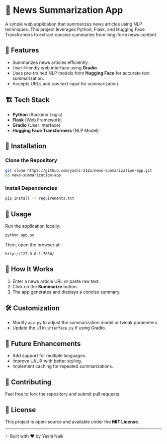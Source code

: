# 📰 News Summarization App

A simple web application that summarizes news articles using NLP techniques. This project leverages Python, Flask, and Hugging Face Transformers to extract concise summaries from long-form news content.

## 🚀 Features
- Summarizes news articles efficiently.
- User-friendly web interface using **Gradio**.
- Uses pre-trained NLP models from **Hugging Face** for accurate text summarization.
- Accepts URLs and raw text input for summarization.

## 🏗️ Tech Stack
- **Python** (Backend Logic)
- **Flask** (Web Framework)
- **Gradio** (User Interface)
- **Hugging Face Transformers** (NLP Model)

## 📌 Installation
### Clone the Repository
```sh
git clone https://github.com/yashi-2121/news-summarization-app.git
cd news-summarization-app
```
### Install Dependencies
```sh
pip install -r requirements.txt
```

## 🚀 Usage
Run the application locally:
```sh
python app.py
```
Then, open the browser at:
```
http://127.0.0.1:7860/
```

## 🔧 How It Works
1. Enter a news article URL or paste raw text.
2. Click on the **Summarize** button.
3. The app generates and displays a concise summary.

## 🛠️ Customization
- Modify `app.py` to adjust the summarization model or tweak parameters.
- Update the UI in `interface.py` if using Gradio.

## 🎯 Future Enhancements
- Add support for multiple languages.
- Improve UI/UX with better styling.
- Implement caching for repeated summarizations.

## 🤝 Contributing
Feel free to fork the repository and submit pull requests.

## 📜 License
This project is open-source and available under the **MIT License**.

---
✨ Built with ❤️ by Yashi Naik 
